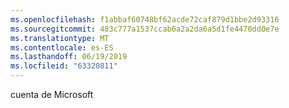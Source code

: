 ```yaml
---
ms.openlocfilehash: f1abbaf60748bf62acde72caf879d1bbe2d93316
ms.sourcegitcommit: 483c777a1537ccab6a2a2da6a5d1fe4470dd0e7e
ms.translationtype: MT
ms.contentlocale: es-ES
ms.lasthandoff: 06/19/2019
ms.locfileid: "63320811"
---
```

cuenta de Microsoft